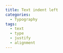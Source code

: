 ```yaml
---
title: Text indent left
categories:
  - Typography
tags:
  - text
  - type
  - justify
  - alignment
---
```

